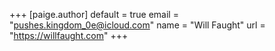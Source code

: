 +++
[paige.author]
default = true
email = "pushes.kingdom_0e@icloud.com"
name = "Will Faught"
url = "https://willfaught.com"
+++
